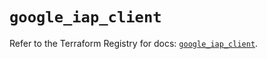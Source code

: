 # `google_iap_client`

Refer to the Terraform Registry for docs: [`google_iap_client`](https://registry.terraform.io/providers/hashicorp/google-beta/6.48.0/docs/resources/google_iap_client).
